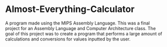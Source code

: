 # Almost-Everything-Calculator
A program made using the MIPS Assembly Language. This was a final project for an Assembly Language and Computer Architecture class. The goal of this project was to create a program that performs a large amount of calculations and conversions for values inputted by the user.
